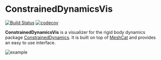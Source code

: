 # ConstrainedDynamicsVis
[![Build Status](https://github.com/janbruedigam/ConstrainedDynamicsVis.jl/workflows/CI/badge.svg)](https://github.com/janbruedigam/ConstrainedDynamicsVis.jl/actions?query=workflow%3ACI)
[![codecov](https://codecov.io/gh/janbruedigam/ConstrainedDynamicsVis.jl/branch/master/graph/badge.svg)](https://codecov.io/gh/janbruedigam/ConstrainedDynamicsVis.jl)

**ConstrainedDynamicsVis** is a visualizer for the rigid body dynamics package [ConstrainedDynamics](https://github.com/janbruedigam/ConstrainedDynamics.jl). It is built on top of [MeshCat](https://github.com/rdeits/MeshCat.jl) and provides an easy to use interface.

![example](https://user-images.githubusercontent.com/46260565/93859519-040a6f80-fcbe-11ea-8c97-77131a6bdc36.png)
